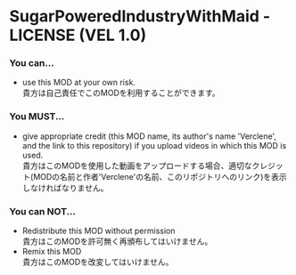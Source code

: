 # SugarPoweredIndustryWithMaid - LICENSE (VEL 1.0)

### You can...
- use this MOD at your own risk.<br/>貴方は自己責任でこのMODを利用することができます。

### You MUST...
- give appropriate credit (this MOD name, its author's name 'Verclene', and the link to this repository) if you upload videos in which this MOD is used.<br/>貴方はこのMODを使用した動画をアップロードする場合、適切なクレジット(MODの名前と作者'Verclene'の名前、このリポジトリへのリンク)を表示しなければなりません。

### You can NOT...
- Redistribute this MOD without permission<br/>貴方はこのMODを許可無く再頒布してはいけません。
- Remix this MOD<br/>貴方はこのMODを改変してはいけません。
